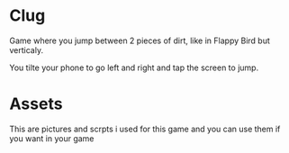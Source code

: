 # Clug
Game where you jump between 2 pieces of dirt, like in Flappy Bird but verticaly.

You tilte your phone to go left and right and tap the screen to jump.

# Assets
This are pictures and scrpts i used for this game and you can use them if you want in your game
